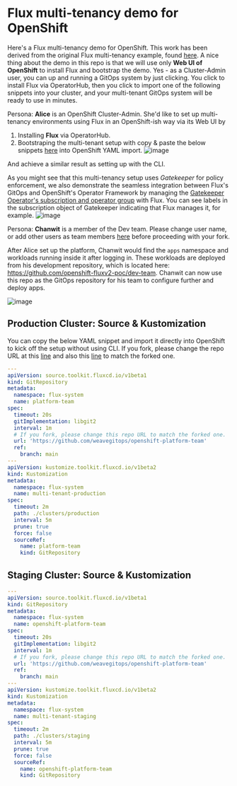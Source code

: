 # Flux multi-tenancy demo for OpenShift

Here's a Flux multi-tenancy demo for OpenShift. This work has been derived from the original Flux multi-tenancy example, found [here](https://github.com/fluxcd/flux2-multi-tenancy).  A nice thing about the demo in this repo is that we will use only **Web UI of OpenShift** to install Flux and bootstrap the demo. Yes - as a Cluster-Admin user, you can up and running a GitOps system by just clicking. You click to install Flux via OperatorHub, then you click to import one of the following snippets into your cluster, and your multi-tenant GitOps system will be ready to use in minutes.

Persona: **Alice** is an OpenShift Cluster-Admin. She'd like to set up multi-tenancy environments using Flux in an OpenShift-ish way via its Web UI by

  1. Installing **Flux** via OperatorHub.
  2. Bootstraping the multi-tenant setup with copy & paste the below snippets [here](https://github.com/openshift-fluxv2-poc/platform-team#production-cluster-source--kustomization) into OpenShift YAML import.
     ![image](https://user-images.githubusercontent.com/10666/137634319-1aac84e8-a139-4e3b-857b-76eeabcb4770.png)

And achieve a similar result as setting up with the CLI.

As you might see that this multi-tenancy setup uses *Gatekeeper* for policy enforcement, we also demonstrate the seamless integration between Flux's GitOps and OpenShift's Operator Framework by managing the [Gatekeeper Operator's subscription and operator group](https://github.com/openshift-fluxv2-poc/platform-team/blob/main/infra/policy-engine-operator/gatekeeper-operator.yaml) with Flux.  You can see labels in the subscription object of Gatekeeper indicating that Flux manages it, for example.
![image](https://user-images.githubusercontent.com/10666/137672236-d7b3acc1-2d6a-4249-9495-bdd7a684f279.png)


Persona: **Chanwit** is a member of the Dev team. Please change user name, or add other users as team members [here](https://github.com/openshift-fluxv2-poc/platform-team/blob/main/tenants/base/dev-team/rbac.yaml#L31) before proceeding with your fork.

After Alice set up the platform, Chanwit would find the `apps` namespace and workloads running inside it after logging in. These workloads are deployed from his development repository, which is located here: https://github.com/openshift-fluxv2-poc/dev-team. Chanwit can now use this repo as the GitOps repository for his team to configure further and deploy apps.

![image](https://user-images.githubusercontent.com/10666/137634584-270c72f8-b62a-4d58-a3e7-b9af4621a163.png)

## Production Cluster: Source & Kustomization

You can copy the below YAML snippet and import it directly into OpenShift to kick off the setup without using CLI.
If you fork, please change the repo URL at this [line](https://github.com/openshift-fluxv2-poc/platform-team/blob/main/README.md?plain=1#L39) and also this [line](https://github.com/openshift-fluxv2-poc/platform-team/blob/main/README.md?plain=1#L72) to match the forked one.

```yaml
---
apiVersion: source.toolkit.fluxcd.io/v1beta1
kind: GitRepository
metadata:
  namespace: flux-system
  name: platform-team
spec:
  timeout: 20s
  gitImplementation: libgit2
  interval: 1m
  # If you fork, please change this repo URL to match the forked one.
  url: 'https://github.com/weavegitops/openshift-platform-team' 
  ref:
    branch: main
---
apiVersion: kustomize.toolkit.fluxcd.io/v1beta2
kind: Kustomization
metadata:
  namespace: flux-system
  name: multi-tenant-production
spec:
  timeout: 2m
  path: ./clusters/production
  interval: 5m
  prune: true
  force: false
  sourceRef:
    name: platform-team
    kind: GitRepository
```

## Staging Cluster: Source & Kustomization
```yaml
---
apiVersion: source.toolkit.fluxcd.io/v1beta1
kind: GitRepository
metadata:
  namespace: flux-system
  name: openshift-platform-team
spec:
  timeout: 20s
  gitImplementation: libgit2
  interval: 1m
  # If you fork, please change this repo URL to match the forked one.
  url: 'https://github.com/weavegitops/openshift-platform-team' 
  ref:
    branch: main
---
apiVersion: kustomize.toolkit.fluxcd.io/v1beta2
kind: Kustomization
metadata:
  namespace: flux-system
  name: multi-tenant-staging
spec:
  timeout: 2m
  path: ./clusters/staging
  interval: 5m
  prune: true
  force: false
  sourceRef:
    name: openshift-platform-team
    kind: GitRepository
```
